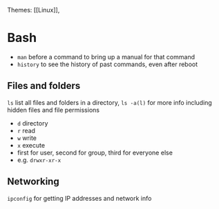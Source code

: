 Themes: [[Linux]], 
# Bash
- `man` before a command to bring up a manual for that command
- `history` to see the history of past commands, even after reboot
## Files and folders
`ls` list all files and folders in a directory, `ls -a(l)` for more info including hidden files and file permissions
- `d` directory
- `r` read
- `w` write
- `x` execute
- first for user, second for group, third for everyone else
- e.g. `drwxr-xr-x `

## Networking
`ipconfig` for getting IP addresses and network info